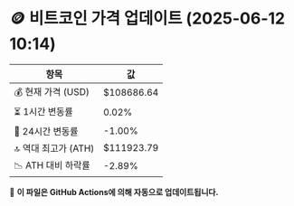 # 🪙 비트코인 가격 업데이트 (2025-06-12 10:14)

| 항목                | 값 |
|--------------------|----------------|
| 💰 현재 가격 (USD) | $108686.64 |
| ⏳ 1시간 변동률    | 0.02% |
| 📆 24시간 변동률   | -1.00% |
| 🔝 역대 최고가 (ATH) | $111923.79 |
| 📉 ATH 대비 하락률 | -2.89% |

🔄 **이 파일은 GitHub Actions에 의해 자동으로 업데이트됩니다.**
